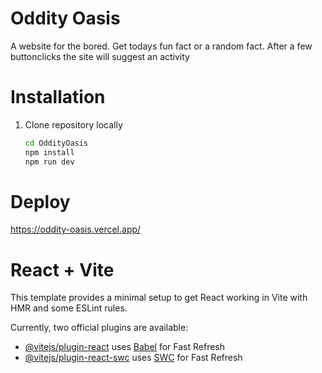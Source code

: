 # Oddity Oasis

A website for the bored. Get todays fun fact or a random fact. After a few buttonclicks the site will suggest an activity

# Installation

1. Clone repository locally


   ```bash
   cd OddityOasis
   npm install
   npm run dev
   ```

# Deploy
   https://oddity-oasis.vercel.app/


# React + Vite

This template provides a minimal setup to get React working in Vite with HMR and some ESLint rules.

Currently, two official plugins are available:

- [@vitejs/plugin-react](https://github.com/vitejs/vite-plugin-react/blob/main/packages/plugin-react/README.md) uses [Babel](https://babeljs.io/) for Fast Refresh
- [@vitejs/plugin-react-swc](https://github.com/vitejs/vite-plugin-react-swc) uses [SWC](https://swc.rs/) for Fast Refresh
